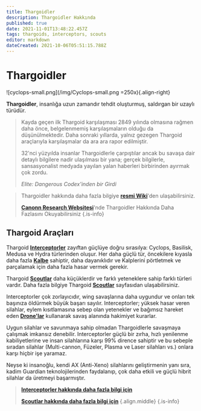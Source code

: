 ```yaml
---
title: Thargoidler
description: Thargoidler Hakkında
published: true
date: 2021-11-01T13:48:22.457Z
tags: thargoids, interceptors, scouts
editor: markdown
dateCreated: 2021-10-06T05:51:15.788Z
---
```


# Thargoidler

![cyclops-small.png](/img/Cyclops-small.png =250x){.align-right}

**Thargoidler**, insanlığa uzun zamandır tehdit oluşturmuş, saldırgan bir uzaylı türüdür.

> Kayda geçen ilk Thargoid karşılaşması 2849 yılında olmasına rağmen daha önce, belgelenmemiş karşılaşmaların olduğu da düşünülmektedir. Daha sonraki yıllarda, yalnız gezegen Thargoid araçlarıyla karşılaşmalar da ara ara rapor edilmiştir.
>
> 32'nci yüzyılda insanlar Thargoidlerle çarpıştılar ancak bu savaşa dair detaylı bilgilere nadir ulaşılması bir yana; gerçek bilgilerle, sansasyonalist medyada yayılan yalan haberleri birbirinden ayırmak çok zordu.
>
> _Elite: Dangerous Codex'inden bir Girdi_

> Thargoidler hakkında daha fazla bilgiye [**resmi Wiki**](https://elite-dangerous.fandom.com/wiki/Thargoid)'den ulaşabilirsiniz.
>
> [**Canonn Research Websitesi**](https://canonn.science/codex/xeno-technology/)'nde Thargoidler Hakkında Daha Fazlasını Okuyabilirsiniz
> {.is-info}

## Thargoid Araçları

Thargoid [**Interceptorler**](/tr/interceptors) zayıftan güçlüye doğru sırasılya: Cyclops, Basilisk, Medusa ve Hydra türlerinden oluşur. Her daha güçlü tür, öncekilere kıyasla daha fazla [**Kalbe**](/tr/hearts) sahiptir, daha dayanıklıdır ve Kalplerini pörtletmek ve parçalamak için daha fazla hasar vermek gerekir.

Thargoid [**Scoutlar**](/tr/scouts) daha küçüklerdir ve farklı yeteneklere sahip farklı türleri vardır. Daha fazla bilgiye Thargoid [**Scoutlar**](/tr/scouts) sayfasıdan ulaşabilirsiniz.

Interceptorler çok zorlayıcıdır, wing savaşlarına daha uygundur ve onları tek başınıza öldürmek büyük başarı sayılır. Interceptorler; yüksek hasar veren silahlar, eylem kısıtlamasına sebep olan yetenekler ve bağımsız hareket eden [**Drone'lar**](/tr/thargon-swarms) kullanarak savaş alanında hakimiyet kurarlar.

Uygun silahlar ve savunmaya sahip olmadan Thargoidlerle savaşmaya çalışmak imkansız denebilir. Interceptorler güçlü bir zırha, hızlı yenilenme kabiliyetlerine ve insan silahlarına karşı 99% dirence sahiptir ve bu sebeple sıradan silahlar (Multi-cannon, Füzeler, Plasma ve Laser silahları vs.) onlara karşı hiçbir işe yaramaz.

Neyse ki insanoğlu, kendi AX (Anti-Xeno) silahlarını geliştirmenin yanı sıra, kadim Guardian teknolojilerinden faydalanıp, çok daha etkili ve güçlü hibrit silahlar da üretmeyi başarmıştır.

> [**Interceptorler hakkında daha fazla bilgi için**](/tr/interceptors)
>
> [**Scoutlar hakkında daha fazla bilgi için**](/tr/scouts) {.align.middle}
> {.is-info}
